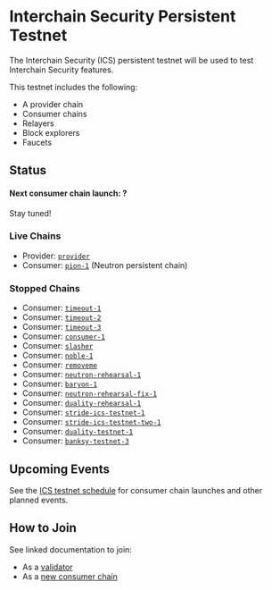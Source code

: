# Interchain Security Persistent Testnet

The Interchain Security (ICS) persistent testnet will be used to test Interchain Security features.

This testnet includes the following:
* A provider chain
* Consumer chains
* Relayers
* Block explorers
* Faucets

## Status

#### Next consumer chain launch: ?

Stay tuned!

### Live Chains

* Provider: [`provider`](/interchain-security/provider/README.md)
* Consumer: [`pion-1`](/interchain-security/pion-1/README.md) (Neutron persistent chain)

### Stopped Chains

* Consumer: [`timeout-1`](/interchain-security/stopped/timeout-1/README.md)
* Consumer: [`timeout-2`](/interchain-security/stopped/timeout-2/README.md)
* Consumer: [`timeout-3`](/interchain-security/stopped/timeout-3/README.md)
* Consumer: [`consumer-1`](/interchain-security/stopped/consumer-1/README.md)
* Consumer: [`slasher`](/interchain-security/stopped/slasher/README.md)
* Consumer: [`noble-1`](/interchain-security/stopped/noble-1/README.md)
* Consumer: [`removeme`](/interchain-security/stopped/removeme/README.md)
* Consumer: [`neutron-rehearsal-1`](/interchain-security/stopped/neutron-rehearsal-1/README.md)
* Consumer: [`baryon-1`](/interchain-security/stopped/baryon-1/README.md)
* Consumer: [`neutron-rehearsal-fix-1`](/interchain-security/stopped/neutron-rehearsal-fix-1/README.md)
* Consumer: [`duality-rehearsal-1`](/interchain-security/stopped/duality-rehearsal-1/README.md)
* Consumer: [`stride-ics-testnet-1`](/interchain-security/stopped/stride-ics-testnet-1/readme.md)
* Consumer: [`stride-ics-testnet-two-1`](/interchain-security/stopped/stride-ics-testnet-two-1/README.md)
* Consumer: [`duality-testnet-1`](/interchain-security/stopped/duality-testnet-1/README.md)
* Consumer: [`banksy-testnet-3`](/interchain-security/stopped/banksy-testnet-3/README.md) 

## Upcoming Events

See the [ICS testnet schedule](SCHEDULE.md) for consumer chain launches and other planned events.

## How to Join

See linked documentation to join:

* As a [validator](https://github.com/cosmos/testnets/tree/master/interchain-security/VALIDATOR_JOINING_GUIDE.md)
* As a [new consumer chain](https://github.com/cosmos/testnets/tree/master/interchain-security/CONSUMER_LAUNCH_GUIDE.md)
